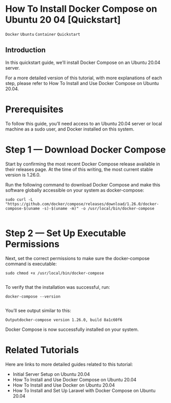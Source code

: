 # How To Install Docker Compose on Ubuntu 20 04 [Quickstart]

```Docker``` ```Ubuntu``` ```Container``` ```Quickstart```

## Introduction


In this quickstart guide, we’ll install Docker Compose on an Ubuntu 20.04 server.


For a more detailed version of this tutorial, with more explanations of each step, please refer to How To Install and Use Docker Compose on Ubuntu 20.04.


# Prerequisites


To follow this guide, you’ll need access to an Ubuntu 20.04 server or local machine as a sudo user, and Docker installed on this system.


# Step 1 — Download Docker Compose


Start by confirming the most recent Docker Compose release available in their releases page. At the time of this writing, the most current stable version is 1.26.0.


Run the following command to download Docker Compose and make this software globally accessible on your system as docker-compose:


```
sudo curl -L "https://github.com/docker/compose/releases/download/1.26.0/docker-compose-$(uname -s)-$(uname -m)" -o /usr/local/bin/docker-compose


```


# Step 2 — Set Up Executable Permissions


Next, set  the correct permissions to make sure the docker-compose command is executable:


```
sudo chmod +x /usr/local/bin/docker-compose


```


To verify that the installation was successful, run:


```
docker-compose --version


```


You’ll see output similar to this:


```
Outputdocker-compose version 1.26.0, build 8a1c60f6

```


Docker Compose is now successfully installed on your system.


# Related Tutorials


Here are links to more detailed guides related to this tutorial:


- Initial Server Setup on Ubuntu 20.04
- How To Install and Use Docker Compose on Ubuntu 20.04
- How To Install and Use Docker on Ubuntu 20.04
- How To Install and Set Up Laravel with Docker Compose on Ubuntu 20.04

